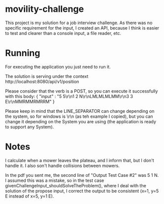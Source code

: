 # movility-challenge
This project is my solution for a job interview challenge. As there was no specific requirement for the input, I created an API, because I think is easier to test and clearer than a console input, a file reader, etc.

# Running
For executing the application you just need to run it.

The solution is serving under the context http://localhost:8080/api/v1/position

Please consider that the verb is a POST, so you can execute it successfully with this body: 
{
"input" : "5 5\r\n1 2 N\r\nLMLMLMLMM\r\n3 3 E\r\nMMRMMRMRRM"
} 

Please keep in mind that the LINE_SEPARATOR can change depending on the system, so for windows is \r\n (as teh example I copied), but you can change it depending on the System you are using (the application is ready to support any System).

# Notes
I calculate when a mower leaves the plateau, and I inform that, but I don't handle it. I also son't handle collisions between mowers.

In the pdf you sent me, the second line of "Output Test Case #2" was 5 1 N. I assumed this was a mistake, so in the test case givenChallengeInput_shouldSolveTheProblem(), where I deal with the solution of the propose input, I correct the output to be consistent (x=1, y=5 E instead of x=5, y=1 E).